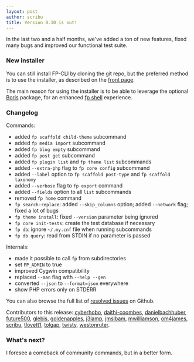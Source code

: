 ```yaml
---
layout: post
author: scribu
title: Version 0.10 is out!
---
```

In the last two and a half months, we've added a ton of new features, fixed many bugs and improved our functional test suite.

### New installer

You can still install FP-CLI by cloning the git repo, but the preferred method is to use the installer, as described on the [front page](/).

The main reason for using the installer is to be able to leverage the optional [Boris](https://github.com/d11wtq/boris/) package, for an enhanced [fp shell](/blog/fp-shell.html) experience.

### Changelog

Commands:

* added `fp scaffold child-theme` subcommand
* added `fp media import` subcommand
* added `fp blog empty` subcommand
* added `fp post get` subcommand
* added `fp plugin list` and `fp theme list` subcommands
* added `--extra-php` flag to `fp core config` subcommand
* added `--label` option to `fp scaffold post-type` and `fp scaffold taxonomy`
* added `--verbose` flag to `fp export` command
* added `--fields` option to all `list` subcommands
* removed `fp home` command
* `fp search-replace`: added `--skip_columns` option; added `--network` flag; fixed a lot of bugs
* `fp theme install`: fixed `--version` parameter being ignored
* `fp core init-tests`: create the test database if necessary
* `fp db`: ignore `~/.my.cnf` file when running subcommands
* `fp db query`: read from STDIN if no parameter is passed

Internals:

* made it possible to call `fp` from subdirectories
* set `FP_ADMIN` to true
* improved Cygwin compatibility
* replaced `--man` flag with `--help --gen`
* converted `--json` to `--format=json` everywhere
* show PHP errors only on STDERR

You can also browse the full list of [resolved issues](https://github.com/fp-cli/fp-cli/issues?milestone=9&state=closed) on Github.

Contributors to this release: [cyberhobo](http://github.com/cyberhobo), [daithi-coombes](http://github.com/daithi-coombes), [danielbachhuber](http://github.com/danielbachhuber), [future500](http://github.com/future500), [glebis](http://github.com/glebis), [goldenapples](http://github.com/goldenapples), [j3lamp](http://github.com/j3lamp), [jmslbam](http://github.com/jmslbam), [mwilliamson](http://github.com/mwilliamson), [om4james](http://github.com/om4james), [scribu](http://github.com/scribu), [tlovett1](http://github.com/tlovett1), [tolgap](http://github.com/tolgap), [twisty](http://github.com/twisty), [westonruter](http://github.com/westonruter).

### What's next?

I foresee a comeback of community commands, but in a better form.
